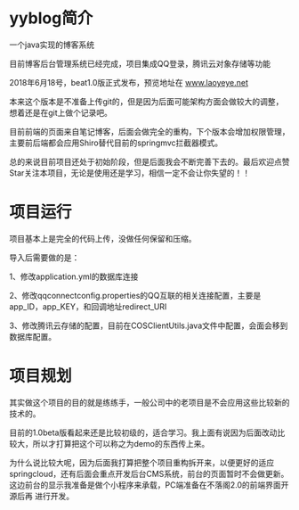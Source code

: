 # yyblog简介

一个java实现的博客系统

目前博客后台管理系统已经完成，项目集成QQ登录，腾讯云对象存储等功能

2018年6月18号，beat1.0版正式发布，预览地址在 www.laoyeye.net

本来这个版本是不准备上传git的，但是因为后面可能架构方面会做较大的调整，想着还是在git上做个记录吧。

目前前端的页面来自笔记博客，后面会做完全的重构，下个版本会增加权限管理，主要前后端都会应用Shiro替代目前的springmvc拦截器模式。

总的来说目前项目还处于初始阶段，但是后面我会不断完善下去的。最后欢迎点赞Star关注本项目，无论是使用还是学习，相信一定不会让你失望的！！

# 项目运行

项目基本上是完全的代码上传，没做任何保留和压缩。

导入后需要做的是：

1、修改application.yml的数据库连接

2、修改qqconnectconfig.properties的QQ互联的相关连接配置，主要是app_ID，app_KEY，和回调地址redirect_URI

3、修改腾讯云存储的配置，目前在COSClientUtils.java文件中配置，会面会移到数据库配置。

# 项目规划

其实做这个项目的目的就是练练手，一般公司中的老项目是不会应用这些比较新的技术的。

目前的1.0beta版看起来还是比较初级的，适合学习。我上面有说因为后面改动比较大，所以才打算把这个可以称之为demo的东西传上来。

为什么说比较大呢，因为后面我打算把整个项目重构拆开来，以便更好的适应springcloud，还有后面会重点开发后台CMS系统，前台的页面暂时不会做更新。这边前台的显示我准备是做个小程序来承载，PC端准备在不落阁2.0的前端界面开源后再 进行开发。
